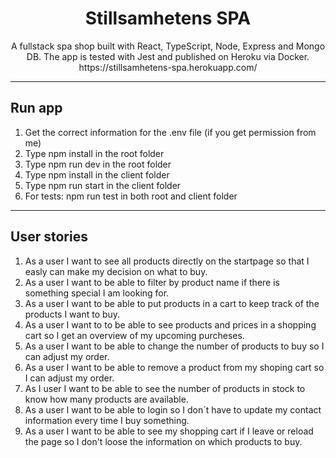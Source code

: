 <h1 align="center">Stillsamhetens SPA</h1>

<p align="center">A fullstack spa shop built with React, TypeScript, Node, Express and Mongo DB. The app is tested with Jest and published on Heroku via Docker. https://stillsamhetens-spa.herokuapp.com/</p>

<hr>

## Run app

1. Get the correct information for the .env file (if you get permission from me)
2. Type npm install in the root folder
3. Type npm run dev in the root folder
4. Type npm install in the client folder
5. Type npm run start in the client folder
6. For tests: npm run test in both root and client folder

<hr>

## User stories

1. As a user I want to see all products directly on the startpage so that I easly can make my decision on what to buy.
2. As a user I want to be able to filter by product name if there is something special I am looking for.
3. As a user I want to be able to put products in a cart to keep track of the products I want to buy.
4. As a user I want to to be able to see products and prices in a shopping cart so I get an overview of my upcoming purcheses.
5. As a user I want to be able to change the number of products to buy so I can adjust my order.
6. As a user I want to be able to remove a product from my shoping cart so I can adjust my order.
7. As I user I want to be able to see the number of products in stock to know how many products are available.
8. As a user I want to be able to login so I don´t have to update my contact information every time I buy something.
9. As a user I want to be able to see my shopping cart if I leave or reload the page so I don't loose the information on which products to buy.